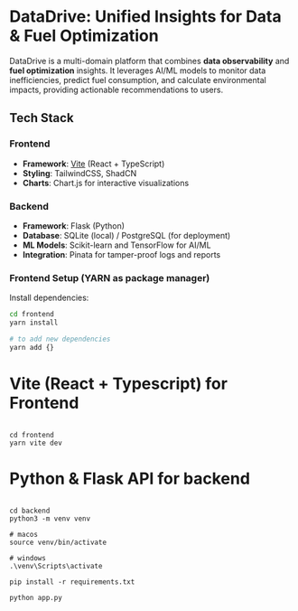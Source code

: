 # **DataDrive: Unified Insights for Data & Fuel Optimization**

DataDrive is a multi-domain platform that combines **data observability** and **fuel optimization** insights. It leverages AI/ML models to monitor data inefficiencies, predict fuel consumption, and calculate environmental impacts, providing actionable recommendations to users.

## **Tech Stack**

### Frontend
- **Framework**: [Vite](https://vitejs.dev/) (React + TypeScript)
- **Styling**: TailwindCSS, ShadCN
- **Charts**: Chart.js for interactive visualizations

### Backend
- **Framework**: Flask (Python)
- **Database**: SQLite (local) / PostgreSQL (for deployment)
- **ML Models**: Scikit-learn and TensorFlow for AI/ML
- **Integration**: Pinata for tamper-proof logs and reports

### Frontend Setup (YARN as package manager)

Install dependencies:

```bash
cd frontend
yarn install

# to add new dependencies
yarn add {}
```

# Vite (React + Typescript) for Frontend

```

cd frontend
yarn vite dev

```

# Python & Flask API for backend

```

cd backend
python3 -m venv venv

# macos
source venv/bin/activate

# windows
.\venv\Scripts\activate

pip install -r requirements.txt

python app.py

```